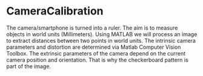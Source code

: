 # CameraCalibration
The camera/smartphone is turned into a ruler. The aim is to measure objects in world units (Millimeters). Using MATLAB we will process an image to extract distances between two points in world units. The intrinsic camera parameters and distortion are determined via Matlab Computer Vision Toolbox. The extrinsic parameters of the camera depend on the current camera position and orientation. That is why the checkerboard pattern is part of the image.

